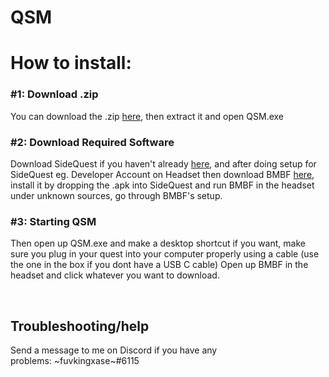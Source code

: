 # QSM

<h1>How to install:</h1>
<h3>#1: Download .zip</h3>
<p>You can download the .zip <a href="https://github.com/fuvkingxase/QSM/releases/latest/download/QSM.zip">here</a>, then&nbsp;extract it and open QSM.exe</p>
<h3>#2: Download Required Software</h3>
<p>Download SideQuest if you haven't already <a href="https://github.com/SideQuestVR/SideQuest/releases/download/v0.10.18/SideQuest-Setup-0.10.18-x64-win.exe">here</a>, and after doing setup for SideQuest eg. Developer Account on Headset then download BMBF <a href="https://bmbf.dev/stable">here</a>, install it by dropping the .apk into SideQuest and run BMBF in the headset under unknown sources, go through BMBF's setup.</p>
<h3>#3: Starting QSM</h3>
<p>Then open up QSM.exe and make a desktop shortcut if you want, make sure you plug in your quest into your computer properly using a cable (use the one in the box if you dont have a USB C cable) Open up BMBF in the headset and click whatever you want to download.</p>
<p>&nbsp;</p>
<h2>Troubleshooting/help</h2>
<p>Send a message to me on Discord if you have any problems:&nbsp;~fuvkingxase~#6115</p>
<p>&nbsp;</p>
